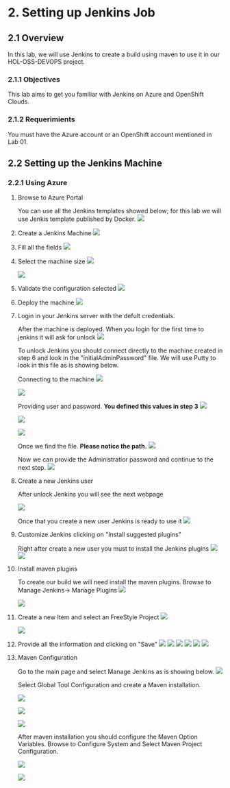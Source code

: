 # 2. Setting up Jenkins Job

## 2.1 Overview
In this lab, we will use Jenkins to create a build using maven to use it in our HOL-OSS-DEVOPS project.

### 2.1.1 Objectives
This lab aims to get you familiar with Jenkins on Azure and OpenShift Clouds.

### 2.1.2 Requerimients
You must have the Azure account or an OpenShift account mentioned in Lab 01.

## 2.2 Setting up the Jenkins Machine
### 2.2.1 Using Azure

1. Browse to Azure Portal

   You can use all the Jenkins templates showed below; for this lab we will use Jenkis template published by Docker.
   ![](./images/2.2.i001.png)

2. Create a Jenkins Machine
![](./images/2.2.i002.png)

3. Fill all the fields
![](./images/2.2.i003.png)

4. Select the machine size
![](./images/2.2.i004.png) 

   ![](./images/2.2.i005.png)

5. Validate the configuration selected
![](./images/2.2.i006.png)

6. Deploy the machine
![](./images/2.2.i008.png)

7. Login in your Jenkins server with the defult credentials.
   
   After the machine is deployed. When you login for the first time to jenkins it will ask for unlock
   ![](./images/2.2.i009.png)

   To unlock Jenkins you should connect directly to the machine created in step 6 and look in the "initialAdminPassword" file. We will use Putty to look in this file as is showing below.
   
   Connecting to the machine
   ![](./images/2.2.i010.png)

   ![](./images/2.2.i011.png)
   
   Providing user and password. **You defined this values in step 3**
   ![](./images/2.2.i012.png)

   ![](./images/2.2.i013.png)

   ![](./images/2.2.i014.png)

   Once we find the file. **Please notice the path.**
  ![](./images/2.2.i015.png)

   Now we can provide the Administratior password and continue to the next step.
  ![](./images/2.2.i016.png)

8. Create a new Jenkins user

   After unlock Jenkins you will see the next webpage

   ![](./images/2.2.i019.png)

   Once that you create a new user Jenkins is ready to use it
   ![](./images/2.2.i020.png)

9. Customize Jenkins clicking on "Install suggested plugins"

   Right after create a new user you must to install the Jenkins plugins
![](./images/2.2.i017.png)
![](./images/2.2.i018.png)

10. Install maven plugins
   
      To create our build we will need install the maven plugins. Browse to Manage Jenkins-> Manage Plugins
   ![](./images/2.2.i022.png)

     ![](./images/2.2.i023.png)

11. Create a new Item and select an FreeStyle Project
![](./images/2.2.i024.png)

      ![](./images/2.2.i025.png)

12. Provide all the information and clicking on "Save"
![](./images/2.2.i026.PNG)
![](./images/2.2.i027.PNG)
![](./images/2.2.i028.PNG)
![](./images/2.2.i029.PNG)
![](./images/2.2.i030.PNG)
![](./images/2.2.i031.PNG)

13. Maven Configuration

      Go to the main page and select Manage Jenkins as is showing below.
![](./images/2.2.i031.PNG)

    Select Global Tool Configuration and create a Maven installation.

    ![](./images/2.2.i032.PNG)

    ![](./images/2.2.i033.PNG)

    ![](./images/2.2.i034.PNG)

    After maven installation you should configure the Maven Option Variables.
    Browse to Configure System and Select Maven Project Configuration.

     ![](./images/2.2.i035.PNG)

    ![](./images/2.2.i036.PNG)

